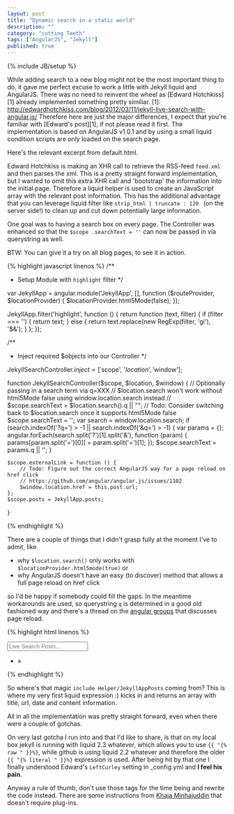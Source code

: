 ```yaml
---
layout: post
title: "Dynamic search in a static world"
description: ""
category: "cutting Teeth"
tags: ["AngularJS", "Jekyll"]
published: true
---
```

{% include JB/setup %}

While adding search to a new blog might not be the most important thing to do, it gave me perfect excuse to work a
little with Jekyll liquid and AngularJS. There was no need to reinvent the wheel as
[Edward Hotchkiss][1] already implemented something
pretty similiar.
[1]: http://edwardhotchkiss.com/blog/2012/03/11/jekyll-live-search-with-angular.js/
Therefore here are just the major differences, I expect that you're familiar with [Edward's post][1],
if not please read it first. The implementation is based on AngularJS v1.0.1 and by using a small liquid
condition scripts are only loaded on the search page.

Here's the relevant excerpt from default.html.

<script src="https://gist.github.com/3076150.js?file=headerexcerp.html"> </script>

Edward Hotchkiss is making an XHR call to retrieve the RSS-feed `feed.xml` and then parses the xml. This is a pretty
straight forward implementation, but I wanted to omit this extra XHR call and 'bootstrap' the information into the
initial page. Therefore a liquid helper is used to create an JavaScript array with the relevant post information.
This has the additional advantage that you can leverage liquid filter like
`strip_html | truncate : 120 ` (on the server side!) to clean up and cut down potentially large information.

One goal was to having a search box on every page. The Controller was enhanced so that the `$scope
.searchText = ''` can now be passed in via querystring as well.

BTW: You can give it a try on all blog pages, to see it in action.

{% highlight javascript linenos %}
/**
 * Setup Module with `highlight` filter
 */

var JekyllApp = angular.module('JekyllApp', [], function ($routeProvider, $locationProvider) {
    $locationProvider.html5Mode(false);
});

JekyllApp.filter('highlight', function () {
    return function (text, filter) {
        if (filter === '') {
            return text;
        }
        else {
            return text.replace(new RegExp(filter, 'gi'), '<span class="match">$&</span>');
        }
    };
});

/**
 * Inject required $objects into our Controller
 */

JekyllSearchController.$inject = ['$scope', '$location', '$window'];

function JekyllSearchController($scope, $location, $window) {
    // Optionally passing in a search term via q=XXX
    // $location.search won't work without html5Mode false using window.location.search instead
    // $scope.searchText =  $location.search().q || "";
    // Todo: Consider switching back to $location.search once it supports html5Mode false
    $scope.searchText = '';
    var search = window.location.search;
    if (search.indexOf('?q=') > -1 || search.indexOf('&q=') > -1) {
        var params = {};
        angular.forEach(search.split('?')[1].split('&'), function (param) {
            params[param.split('=')[0]] = param.split('=')[1];
        });
        $scope.searchText = params.q || '';
    }

    $scope.externalLink = function () {
        // Todo: Figure out the correct AngularJS way for a page reload on href click
        // https://github.com/angular/angular.js/issues/1102
        $window.location.href = this.post.url;
    };
    $scope.posts = JekyllApp.posts;
}

{% endhighlight %}

There are a couple of things that I didn't grasp
fully at the moment I've to admit, like
- why `$location.search()` only works with `$locationProvider.html5mode(true)` or
- why AngularJS doesn't have an easy (to discover) method that allows a full page reload on href click

so I'd be happy if somebody could fill the gaps.
In the meantime workarounds are used, so querystring `q` is determined in a good old fashioned way and there's a
thread on the
 [angular groups](https://groups.google.com/forum/#!msg/angular/zu5RMEWWyPQ/1yiOm9p5CCkJ) that discusses page reload.

{% highlight html linenos %}
<script type="text/javascript">
   // Using liquid to populate JeykllApp.posts array
   JekyllApp.posts = {{ "{% include Helper/JekyllAppPosts " }}%}
</script>

<div id="search-container" class="entrance" ng-app="JekyllApp" ng-controller="JekyllSearchController">
  <div class="entrance-item">
    <p><input id="searchText" type="search" placeholder="Live Search Posts..." ng-model-instant ng-model="searchText" />
  </div>
  <div class="entrance-item">
    <ul>
      <li ng-repeat="post in posts | filter:searchText">
         <span ng-bind-html-unsafe="post.date | date:'MMM d, y' | highlight:searchText"></span> &raquo;
        <a ng-href="{{ "{{ post.url " }}}}" ng-click="externalLink()"
           ng-bind-html-unsafe="post.title | highlight:searchText"></a>
          <div class="preview" ng-bind-html-unsafe="post.content | highlight:searchText"></div>
      </li>
    </ul>
  </div>
</div>
{% endhighlight %}


So where's that magic `include Helper/JekyllAppPosts` coming from? This is where my very first liquid
expression :) kicks in and returns an array with title, url, date and content information.

<script src="https://gist.github.com/3076150.js?file=liquid helper"> </script>

All in all the implementation was pretty straight forward, even when there were a couple of gotchas.

On very last gotcha I run into and that I'd like to share, is that on my local box jekyll is running with liquid 2.3
whatever, which allows you to use `{{ "{% raw " }}%}`, while github is using liquid 2.2 whatever and therefore the
older `{{ "{% literal " }}%}` expression is used. After being hit by that one I finally understood Edward's
`LeftCurley` setting in \_config.yml and **I feel his pain**.

Anyway a rule of thumb, don't use those tags for the time being and rewrite the code instead. There are some
instructions from
[Khaja Minhajuddin](http://stackoverflow.com/questions/3426182/how-to-escape-liquid-template-tags) that doesn't
require plug-ins.

